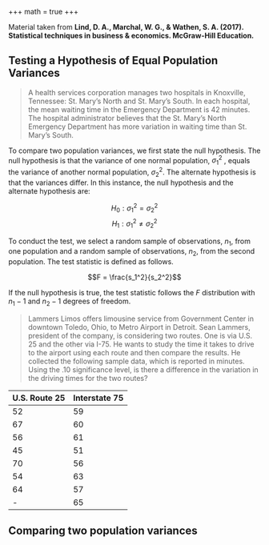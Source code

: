 +++
math = true
+++

Material taken from **Lind, D. A., Marchal, W. G., & Wathen, S. A. (2017). Statistical techniques in business & economics. McGraw-Hill Education.**


## Testing a Hypothesis of Equal Population Variances

> A health services corporation manages two hospitals in Knoxville, Tennessee: St. Mary’s North and St. Mary’s South. In each hospital, the mean waiting time in the Emergency Department is 42 minutes. The hospital administrator believes that the St. Mary’s North Emergency Department has more variation in waiting time than St. Mary’s South.

To compare two population variances, we first state the null hypothesis. The null hypothesis is that the variance of one normal population, $\sigma_1^2$ , equals the variance of another normal population, $\sigma_2^2$. The alternate hypothesis is that the variances differ. In this instance, the null hypothesis and the alternate hypothesis are:

$$H_0: \sigma_1^2 = \sigma_2^2$$
$$H_1: \sigma_1^2 \neq \sigma_2^2$$

To conduct the test, we select a random sample of observations, $n_1$, from one population and a random sample of observations, $n_2$, from the second population. The test statistic is defined as follows.

$$F = \frac{s_1^2}{s_2^2}$$

If the null hypothesis is true, the test statistic follows the $F$ distribution with $n_1-1$ and $n_2-1$ degrees of freedom. 

> Lammers Limos offers limousine service from Government Center in downtown Toledo, Ohio, to Metro Airport in Detroit. Sean Lammers, president of the company, is considering two routes. One is via U.S. 25 and the other via I-75. He wants to study the time it takes to drive to the airport using each route and then compare the results. He collected the following sample data, which is reported in minutes. Using the .10 significance level, is there a difference in the variation in the driving times for the two routes?

U.S. Route 25 | Interstate 75
-----|------
    52 | 59
    67 | 60
    56 | 61
    45 | 51
    70 | 56
    54 | 63
    64 | 57
    -  | 65

## Comparing two population variances


